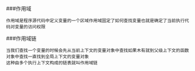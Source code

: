 ###作用域
```
作用域是程序源代码中定义变量的一个区域作用域固定了如何查找变量也就是确定了当前执行代码对变量的访问权限
```
###作用域链
```
当我们查找一个变量的时候会先从当前上下文的变量对象中查找如果木有就到父级上下文的函数对象中查找一直找到全局上下文的变量对象
这种由多个执行上下文构成的链表就叫作用域链
```